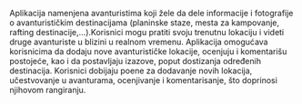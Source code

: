 Aplikacija namenjena avanturistima koji žele da dele informacije i fotografije o avanturističkim destinacijama (planinske staze, mesta za kampovanje, rafting destinacije,...).Korisnici mogu pratiti svoju trenutnu lokaciju i videti druge avanturiste 
u blizini u realnom vremenu. Aplikacija omogućava korisnicima da dodaju nove avanturističke lokacije, ocenjuju i komentarišu postojeće, kao i da postavljaju izazove, poput dostizanja određenih destinacija. 
Korisnici dobijaju poene za dodavanje novih lokacija, učestvovanje u avanturama, ocenjivanje i komentarisanje, što doprinosi njihovom rangiranju.
